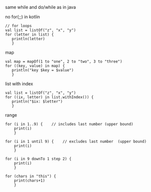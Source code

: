 same while and do/while as in java

no for(;;) in kotlin
```
// for loops
val list = listOf("z", "x", "y")
for (letter in list) {
   println(letter)
   }
```
map
```
val map = mapOf(1 to "one", 2 to "two", 3 to "three")
for ((key, value) in map) {
   println("key $key = $value")
   }
```
list with index   
```
val list = listOf("z", "x", "y")
for ((ix, letter) in list.withIndex()) {
   println("$ix: $letter")
   }
```   
range
```
for (i in 1..9) {    // includes last number (upper bound)
    print(i)
	}
   
for (i in 1 until 9) {    // excludes last number  (upper bound)
    print(i)
	}

for (i in 9 downTo 1 step 2) {
    print(i)
	}
	
for (chars in "this") {
    print(chars+1)		
	}
```
